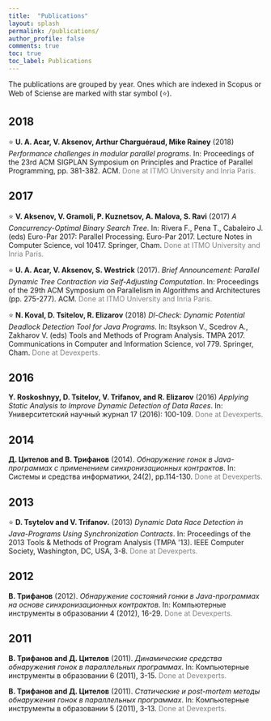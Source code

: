 ```yaml
---
title:  "Publications"
layout: splash
permalink: /publications/
author_profile: false
comments: true
toc: true
toc_label: Publications
---
```


The publications are grouped by year. Ones which are indexed in Scopus or Web of Sciense are marked with star symbol (:star:).

## 2018

:star: **U. A. Acar, V. Aksenov, Arthur Charguéraud, Mike Rainey** (2018) *Performance challenges in modular parallel programs*.
In: Proceedings of the 23rd ACM SIGPLAN Symposium on Principles and Practice of Parallel Programming, pp. 381-382. ACM.
<span style="color: gray">Done at ITMO University and Inria Paris.</span>

## 2017

:star: **V. Aksenov, V. Gramoli, P. Kuznetsov, A. Malova, S. Ravi** (2017) *A Concurrency-Optimal Binary Search Tree*.
In: Rivera F., Pena T., Cabaleiro J. (eds) Euro-Par 2017: Parallel Processing. Euro-Par 2017. Lecture Notes in Computer Science, vol 10417. Springer, Cham.
<span style="color: gray">Done at ITMO University and Inria Paris.</span>

:star: **U. A. Acar, V. Aksenov, S. Westrick**  (2017). *Brief Announcement: Parallel Dynamic Tree Contraction via Self-Adjusting Computation*.
In: Proceedings of the 29th ACM Symposium on Parallelism in Algorithms and Architectures (pp. 275-277). ACM.
<span style="color: gray">Done at ITMO University and Inria Paris.</span>

<a id="dl_check_17"/> :star: **N. Koval, D. Tsitelov, R. Elizarov** (2018) *Dl-Check: Dynamic Potential Deadlock Detection Tool for Java Programs*.
In: Itsykson V., Scedrov A., Zakharov V. (eds) Tools and Methods of Program Analysis. TMPA 2017. Communications in Computer and Information Science, vol 779. Springer, Cham.
<span style="color: gray">Done at Devexperts.</span>

## 2016

**Y. Roskoshnyy, D. Tsitelov, V. Trifanov, and R. Elizarov** (2016) *Applying Static Analysis to Improve Dynamic Detection of Data Races*.
In: Университетский научный журнал 17 (2016): 100-109.
<span style="color: gray">Done at Devexperts.</span>

## 2014

**Д. Цителов and В. Трифанов** (2014). *Обнаружение гонок в Java-программах с применением синхронизационных контрактов*.
In: Системы и средства информатики, 24(2), pp.114-130.
<span style="color: gray">Done at Devexperts.</span>

## 2013

<a id="drd_13"/> :star: **D. Tsytelov and V. Trifanov.** (2013) *Dynamic Data Race Detection in Java-Programs Using Synchronization Contracts*.
In: Proceedings of the 2013 Tools & Methods of Program Analysis (TMPA '13). IEEE Computer Society, Washington, DC, USA, 3-8.
<span style="color: gray">Done at Devexperts.</span>

## 2012

**В. Трифанов** (2012). *Обнаружение состояний гонки в Java-программах на основе синхронизационных контрактов*.
In: Компьютерные инструменты в образовании 4 (2012), 16-29.
<span style="color: gray">Done at Devexperts.</span>

## 2011

**В. Трифанов and Д. Цителов** (2011). *Динамические средства обнаружения гонок в параллельных программах*.
In: Компьютерные инструменты в образовании 6 (2011), 3-15.
<span style="color: gray">Done at Devexperts.</span>

**В. Трифанов and Д. Цителов** (2011). *Статические и post-mortem методы обнаружения гонок в параллельных программах*.
In: Компьютерные инструменты в образовании 5 (2011), 3-13.
<span style="color: gray">Done at Devexperts.</span>

